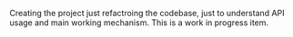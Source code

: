 Creating the project just refactroing the codebase, just to understand API usage and main working mechanism. This is a work in progress item.
